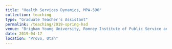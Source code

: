 ```yaml
---
title: "Health Services Dynamics, MPA-590"
collection: teaching
type: "Graduate Teacher's Assistant"
permalink: /teaching/2019-spring-hsd
venue: "Brigham Young University, Romney Institute of Public Service and Ethics"
date: 2019-04-17
location: "Provo, Utah"
---
```

